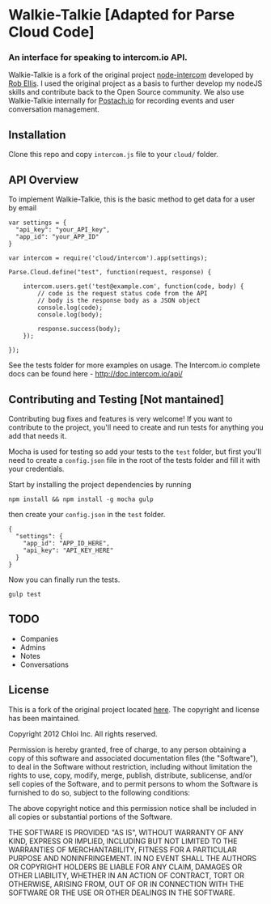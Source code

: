 # Walkie-Talkie [Adapted for Parse Cloud Code]
### An interface for speaking to intercom.io API.

Walkie-Talkie is a fork of the original project [node-intercom](https://github.com/silentrob/node-intercom) developed by [Rob Ellis](https://github.com/silentrob).
I used the original project as a basis to further develop my nodeJS skills and contribute back to the Open Source community. We also use Walkie-Talkie internally for [Postach.io](http://postach.io) for recording events and user conversation management.


## Installation

Clone this repo and copy `intercom.js` file to your `cloud/` folder.


## API Overview

To implement Walkie-Talkie, this is the basic method to get data for a user by email

    var settings = {
      "api_key": "your_API_key",
      "app_id": "your_APP_ID"
    }

    var intercom = require('cloud/intercom').app(settings);

    Parse.Cloud.define("test", function(request, response) {

        intercom.users.get('test@example.com', function(code, body) {
            // code is the request status code from the API
            // body is the response body as a JSON object
            console.log(code);
            console.log(body);

            response.success(body);
        });

    });

See the tests folder for more examples on usage. The Intercom.io complete docs can be found here - http://doc.intercom.io/api/


## Contributing and Testing [Not mantained]

Contributing bug fixes and features is very welcome! If you want to contribute to the project, you'll need to create and run tests for anything you add that needs it.

Mocha is used for testing so add your tests to the `test` folder, but first you'll need to create a `config.json` file in the root of the tests folder and fill it with your credentials.

Start by installing the project dependencies by running

    npm install && npm install -g mocha gulp

then create your `config.json` in the `test` folder.

    {
      "settings": {
        "app_id": "APP_ID_HERE",
        "api_key": "API_KEY_HERE"
      }
    }

Now you can finally run the tests.

    gulp test


## TODO

- Companies
- Admins
- Notes
- Conversations


## License

This is a fork of the original project located [here](https://github.com/silentrob/node-intercom). The copyright and license has been maintained.

Copyright 2012 Chloi Inc.
All rights reserved.

Permission is hereby granted, free of charge, to any person
obtaining a copy of this software and associated documentation
files (the "Software"), to deal in the Software without
restriction, including without limitation the rights to use,
copy, modify, merge, publish, distribute, sublicense, and/or sell
copies of the Software, and to permit persons to whom the
Software is furnished to do so, subject to the following
conditions:

The above copyright notice and this permission notice shall be
included in all copies or substantial portions of the Software.

THE SOFTWARE IS PROVIDED "AS IS", WITHOUT WARRANTY OF ANY KIND,
EXPRESS OR IMPLIED, INCLUDING BUT NOT LIMITED TO THE WARRANTIES
OF MERCHANTABILITY, FITNESS FOR A PARTICULAR PURPOSE AND
NONINFRINGEMENT. IN NO EVENT SHALL THE AUTHORS OR COPYRIGHT
HOLDERS BE LIABLE FOR ANY CLAIM, DAMAGES OR OTHER LIABILITY,
WHETHER IN AN ACTION OF CONTRACT, TORT OR OTHERWISE, ARISING
FROM, OUT OF OR IN CONNECTION WITH THE SOFTWARE OR THE USE OR
OTHER DEALINGS IN THE SOFTWARE.
